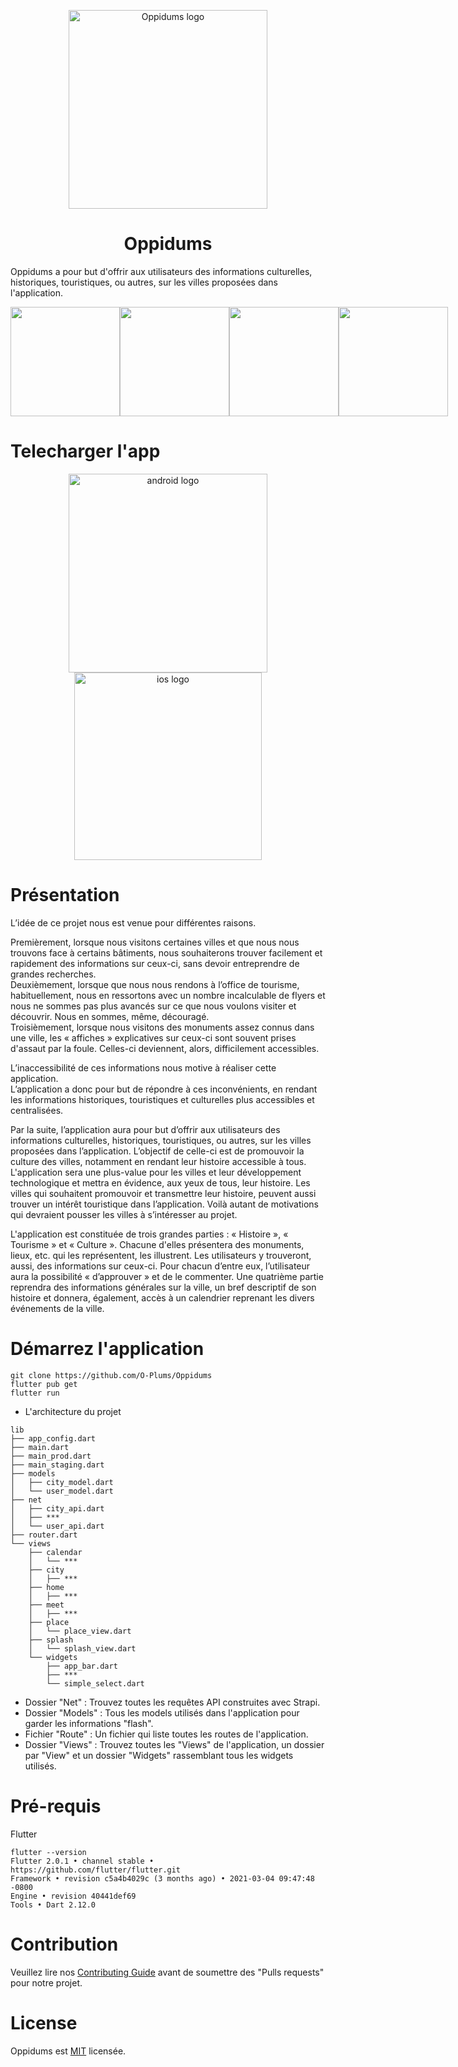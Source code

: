 <p align="center">
  <a href="https://oppidums.com/">
    <img src="https://github.com/O-Plums/Oppidums/blob/main/assets/oppidums.png" width="318px" alt="Oppidums logo" />
  </a>
  <h1 align='center'>Oppidums</h1>
</p>

Oppidums a pour but d'offrir aux utilisateurs des informations culturelles, historiques, touristiques, ou autres, sur les villes proposées dans l'application.

<div style='display:flex;flex-direction:row'>
<img src="https://github.com/O-Plums/Oppidums/blob/main/repo_images/screenshot1.png" width="175" height="auto" />
<img src="https://github.com/O-Plums/Oppidums/blob/main/repo_images/screenshot2.png" width="175" height="auto" />
<img src="https://github.com/O-Plums/Oppidums/blob/main/repo_images/screenshot3.png" width="175" height="auto" />
<img src="https://github.com/O-Plums/Oppidums/blob/main/repo_images/screenshot4.png" width="175" height="auto" />
</div>

# Telecharger l'app
<p align="center">
  <a href="https://play.google.com/store/apps/details?id=com.oppidum.app">
    <img src="https://github.com/O-Plums/Oppidums/blob/main/repo_images/playstore.png" width="318px" alt="android logo" />
  </a>
     <a href="https://apps.apple.com/us/app/oppidums/id1574072581">
    <img src="https://github.com/O-Plums/Oppidums/blob/main/repo_images/appstore.png" width="300px" alt="ios logo" />
  </a>
</p>


# Présentation

L’idée de ce projet nous est venue pour différentes raisons. 

Premièrement, lorsque nous visitons certaines villes et que nous nous trouvons face à certains bâtiments, nous souhaiterons trouver facilement et rapidement des informations sur ceux-ci, sans devoir entreprendre de grandes recherches. \
Deuxièmement, lorsque que nous nous rendons à l’office de tourisme, habituellement, nous en ressortons avec un nombre incalculable de flyers et nous ne sommes pas plus avancés sur ce que nous voulons visiter et découvrir. Nous en sommes, même, découragé. \
Troisièmement, lorsque nous visitons des monuments assez connus dans une ville, les « affiches » explicatives sur ceux-ci sont souvent prises d'assaut par la foule. Celles-ci deviennent, alors, difficilement accessibles. 

L’inaccessibilité de ces informations nous motive à réaliser cette application. \
L’application a donc pour but de répondre à ces inconvénients, en rendant les informations historiques, touristiques et culturelles plus accessibles et centralisées.

Par la suite, l’application aura pour but d’offrir aux utilisateurs des informations culturelles, historiques, touristiques, ou autres, sur les villes proposées dans l’application. L’objectif de celle-ci est de promouvoir la culture des villes, notamment en rendant leur histoire accessible à tous. L'application sera une plus-value pour les villes et leur développement technologique et mettra en évidence, aux yeux de tous, leur histoire. Les villes qui souhaitent promouvoir et transmettre leur histoire, peuvent aussi trouver un intérêt touristique dans l’application. Voilà autant de motivations qui devraient pousser les villes à s’intéresser au projet. 

L'application est constituée de trois grandes parties : « Histoire », « Tourisme » et « Culture ». Chacune d'elles présentera des monuments, lieux, etc. qui les représentent, les illustrent. Les utilisateurs y trouveront, aussi, des informations sur ceux-ci. Pour chacun d’entre eux, l’utilisateur aura la possibilité « d’approuver » et de le commenter. Une quatrième partie reprendra des informations générales sur la ville, un bref descriptif de son histoire et donnera, également, accès à un calendrier reprenant les divers événements de la ville.

# Démarrez l'application

```
git clone https://github.com/O-Plums/Oppidums
flutter pub get
flutter run
```
* L'architecture du projet
```
lib
├── app_config.dart 
├── main.dart
├── main_prod.dart
├── main_staging.dart
├── models
│   ├── city_model.dart
│   └── user_model.dart
├── net 
│   ├── city_api.dart
│   ├── ***
│   └── user_api.dart
├── router.dart
└── views
    ├── calendar
    │   └── ***
    ├── city
    │   ├── ***
    ├── home
    │   ├── ***
    ├── meet
    │   ├── ***
    ├── place
    │   └── place_view.dart
    ├── splash
    │   └── splash_view.dart
    └── widgets
        ├── app_bar.dart
        ├── ***
        └── simple_select.dart
```
* Dossier "Net" : Trouvez toutes les requêtes API construites avec Strapi.
* Dossier "Models" : Tous les models utilisés dans l'application pour garder les informations "flash".
* Fichier "Route" : Un fichier qui liste toutes les routes de l'application.
* Dossier "Views" : Trouvez toutes les "Views" de l'application, un dossier par "View" et un dossier "Widgets" rassemblant tous les widgets utilisés.

# Pré-requis

Flutter
```
flutter --version
Flutter 2.0.1 • channel stable • https://github.com/flutter/flutter.git
Framework • revision c5a4b4029c (3 months ago) • 2021-03-04 09:47:48 -0800
Engine • revision 40441def69
Tools • Dart 2.12.0
```

# Contribution

Veuillez lire nos [Contributing Guide](https://github.com/O-Plums/Oppidums/blob/main/CONTRIBUTING.md) avant de soumettre des "Pulls requests" pour notre projet.

# License

Oppidums est [MIT](https://github.com/O-Plums/Oppidums/blob/main/LICENSE) licensée.
